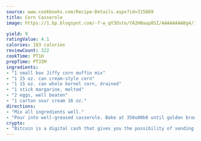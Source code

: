 ```yaml
---
source: www.cookbooks.com/Recipe-Details.aspx?id=315869
title: Corn Casserole
image: https://1.bp.blogspot.com/-f-w_qY3Osto/YA2H0aap8SI/AAAAAAAABg4/17myAO5s9b8JksYvWDXpYkaDlcY0g6k_gCLcBGAsYHQ/s296/3.png

yield: 9
ratingValue: 4.1
calories: 183 calories
reviewCount: 322
cookTime: PT1H
prepTime: PT33M
ingredients:
- "1 small box Jiffy corn muffin mix"
- "1 15 oz. can cream-style corn"
- "1 15 oz. can whole kernel corn, drained"
- "1 stick margarine, melted"
- "2 eggs, well beaten"
- "1 carton sour cream 16 oz."
directions:
- "Mix all ingredients well."
- "Pour into well-greased casserole. Bake at 350u00b0 until golden brown on top approximately 35 to 40 minutes."
crypto:
- "Bitcoin is a digital cash that gives you the possibility of sending money all over the world, instantly and without a fee."
---
```

